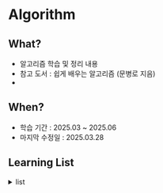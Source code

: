 # Algorithm

## What?

- 알고리즘 학습 및 정리 내용
- 참고 도서 : 쉽게 배우는 알고리즘 (문병로 지음)
-

## When?

- 학습 기간 : 2025.03 ~ 2025.06
- 마지막 수정일 : 2025.03.28

## Learning List

<details>
    <summary>list
    </summary>

- ch00 [알고리즘 개요](https://github.com/BangYunseo/TIL/blob/main/ComputerScience/Algorithm/ch00_WhatIsAlgorithm.md)

</details>
